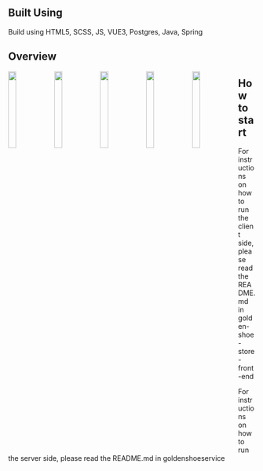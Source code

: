 ## Built Using

Build using HTML5, SCSS, JS, VUE3, Postgres, Java, Spring  

## Overview

<img src="https://i.imgur.com/VrxPdeF.png" width="18%" height="20%" align="left">  
<img src="https://i.imgur.com/NNadYnb.png" width="18%" height="20%" align="left">
<img src="https://i.imgur.com/MMXkGqK.png" width="18%" height="20%" align="left">
<img src="https://i.imgur.com/rBlSV60.png" width="18%" height="20%" align="left">
<img src="https://i.imgur.com/9EMie4k.png" width="18%" height="20%" align="left">  


## How to start  

For instructions on how to run the client side, please read the README.md in
golden-shoe-store-front-end

For instructions on how to run the server side, please read the README.md in
goldenshoeservice
